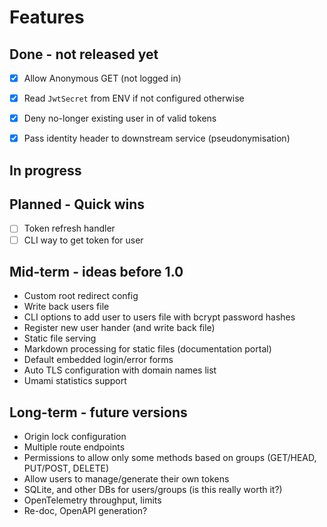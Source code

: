 # Features



## Done - not released yet 

* [x] Allow Anonymous GET (not logged in)
* [x] Read `JwtSecret` from ENV if not configured otherwise
* [x] Deny no-longer existing user in of valid tokens
* [x] Pass identity header to downstream service (pseudonymisation)


## In progress


## Planned - Quick wins

* [ ] Token refresh handler
* [ ] CLI way to get token for user

## Mid-term - ideas before 1.0

* Custom root redirect config
* Write back users file
* CLI options to add user to users file with bcrypt password hashes
* Register new user hander (and write back file)
* Static file serving 
* Markdown processing for static files (documentation portal)
* Default embedded login/error forms
* Auto TLS configuration with domain names list
* Umami statistics support

## Long-term - future versions

* Origin lock configuration
* Multiple route endpoints
* Permissions to allow only some methods  based on groups (GET/HEAD, PUT/POST, DELETE)
* Allow users to manage/generate their own tokens
* SQLite, and other DBs for users/groups (is this really worth it?)
* OpenTelemetry throughput, limits
* Re-doc, OpenAPI generation?